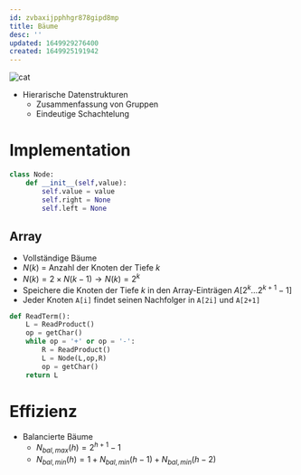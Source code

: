 ```yaml
---
id: zvbaxijpphhgr878gipd8mp
title: Bäume
desc: ''
updated: 1649929276400
created: 1649925191942
---
```


<img src="https://c.tenor.com/W8pYfpTSrYIAAAAS/roomba-cat.gif" alt="cat" id=cat>


- Hierarische Datenstrukturen
  - Zusammenfassung von Gruppen
  - Eindeutige Schachtelung

# Implementation
```py
class Node:
    def __init__(self,value):
        self.value = value
        self.right = None
        self.left = None
```
## Array
- Vollständige Bäume
- $N(k)$ = Anzahl der Knoten der Tiefe $k$
- $N(k) = 2\times N(k-1) \rightarrow N(k)=2^k$
- Speichere die Knoten der Tiefe $k$ in den Array-Einträgen $A[2^k\dotsc2^{k+1}-1]$
- Jeder Knoten `A[i]` findet seinen Nachfolger in `A[2i]` und `A[2+1]`

```py
def ReadTerm():
    L = ReadProduct()
    op = getChar()
    while op = '+' or op = '-':
        R = ReadProduct()
        L = Node(L,op,R)
        op = getChar()
    return L
```
# Effizienz
- Balancierte Bäume
  - $N_{bal, max}(h) = 2^{h+1}-1$
  - $N_{bal, min}(h) = 1+N_{bal,min}(h-1)+N_{bal,min}(h-2)$


<script defer>

    const cat = document.getElementById("cat");
    const n = Math.floor(cat.parentElement.offsetWidth/cat.width)*4+1;
    for(let i = 0; i < n; i++)
        cat.parentElement.append(cat.cloneNode());
    cat.remove();

</script>
